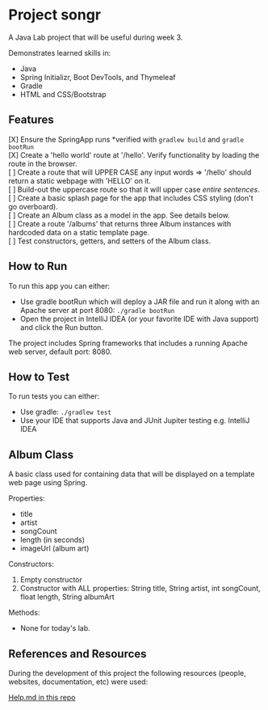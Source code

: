 # Project songr

A Java Lab project that will be useful during week 3.

Demonstrates learned skills in:

- Java
- Spring Initializr, Boot DevTools, and Thymeleaf
- Gradle  
- HTML and CSS/Bootstrap

## Features

[X] Ensure the SpringApp runs *verified with `gradlew build` and `gradle bootRun`  
[X] Create a 'hello world' route at '/hello'. Verify functionality by loading the route in the browser.  
[ ] Create a route that will UPPER CASE any input words => '/hello' should return a static webpage with 'HELLO' on it.  
[ ] Build-out the uppercase route so that it will upper case *entire sentences*.  
[ ] Create a basic splash page for the app that includes CSS styling (don't go overboard).  
[ ] Create an Album class as a model in the app. See details below.  
[ ] Create a route '/albums' that returns three Album instances with hardcoded data on a static template page.  
[ ] Test constructors, getters, and setters of the Album class.  

## How to Run

To run this app you can either:

- Use gradle bootRun which will deploy a JAR file and run it along with an Apache server at port 8080: `./gradle bootRun`
- Open the project in IntelliJ IDEA (or your favorite IDE with Java support) and click the Run button.

The project includes Spring frameworks that includes a running Apache web server, default port: 8080.

## How to Test

To run tests you can either:

- Use gradle: `./gradlew test`
- Use your IDE that supports Java and JUnit Jupiter testing e.g. IntelliJ IDEA

## Album Class

A basic class used for containing data that will be displayed on a template web page using Spring.  

Properties:

- title
- artist
- songCount
- length (in seconds)
- imageUrl (album art)

Constructors:

1. Empty constructor
2. Constructor with ALL properties: String title, String artist, int songCount, float length, String albumArt

Methods:

- None for today's lab.

## References and Resources

During the development of this project the following resources (people, websites, documentation, etc) were used:

[Help.md in this repo](./HELP.md)  
